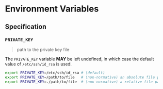 # Environment Variables

## Specification

### `PRIVATE_KEY`

> path to the private key file

The `PRIVATE_KEY` variable **MAY** be left undefined, in which case the default
value of `/etc/ssh/id_rsa` is used.

```bash
export PRIVATE_KEY=/etc/ssh/id_rsa # (default)
export PRIVATE_KEY=/path/to/file   # (non-normative) an absolute file path
export PRIVATE_KEY=./path/to/file  # (non-normative) a relative file path
```
